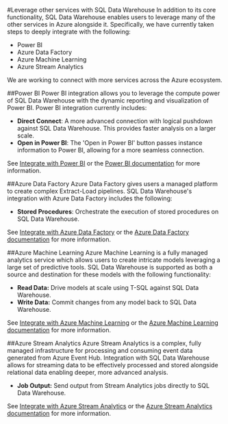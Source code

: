 <properties
   pageTitle="Build integrated solutions with SQL Data Warehouse | Microsoft Azure"
   description="Tools and partners with solutions that integrate with SQL Data Warehouse. "
   services="sql-data-warehouse"
   documentationCenter="NA"
   authors="lodipalm"
   manager="barbkess"
   editor=""/>

<tags
   ms.service="sql-data-warehouse"
   ms.devlang="NA"
   ms.topic="article"
   ms.tgt_pltfrm="NA"
   ms.workload="data-services"
   ms.date="02/01/2016"
   ms.author="lodipalm;barbkess;sonyama"/>

#Leverage other services with SQL Data Warehouse
In addition to its core functionality, SQL Data Warehouse enables users to leverage many of the other services in Azure alongside it.  Specifically, we have currently taken steps to deeply integrate with the following:

+ Power BI
+ Azure Data Factory
+ Azure Machine Learning
+ Azure Stream Analytics

We are working to connect with more services across the Azure ecosystem.

##Power BI
Power BI integration allows you to leverage the compute power of SQL Data Warehouse with the dynamic reporting and visualization of Power BI. Power BI integration currently includes: 

+ **Direct Connect**: A more advanced connection with logical pushdown against SQL Data Warehouse.  This provides faster analysis on a larger scale.
+ **Open in Power BI**: The 'Open in Power BI' button passes instance information to Power BI, allowing for a more seamless connection. 

See [Integrate with Power BI](./sql-data-warehouse-integrate-power-bi.md) or the [Power BI documentation](http://blogs.msdn.com/b/powerbi/archive/2015/06/24/exploring-azure-sql-data-warehouse-with-power-bi.aspx) for more information.

##Azure Data Factory
Azure Data Factory gives users a managed platform to create complex Extract-Load pipelines.  SQL Data Warehouse's integration with Azure Data Factory includes the following:

+ **Stored Procedures**: Orchestrate the execution of stored procedures on SQL Data Warehouse.

See [Integrate with Azure Data Factory](./sql-data-warehouse-integrate-azure-data-factory.md) or the [Azure Data Factory documentation](https://azure.microsoft.com/documentation/services/data-factory/) for more information.

##Azure Machine Learning
Azure Machine Learning is a fully managed analytics service which allows users to create intricate models leveraging a large set of predictive tools.  SQL Data Warehouse is supported as both a source and destination for these models with the following functionality:

+ **Read Data:** Drive models at scale using T-SQL against SQL Data Warehouse. 
+ **Write Data:** Commit changes from any model back to SQL Data Warehouse.

See [Integrate with Azure Machine Learning](./sql-data-warehouse-integrate-azure-machine-learning.md) or the [Azure Machine Learning documentation](https://azure.microsoft.com/services/machine-learning/) for more information.

##Azure Stream Analytics
Azure Stream Analytics is a complex, fully managed infrastructure for processing and consuming event data generated from Azure Event Hub.  Integration with SQL Data Warehouse allows for streaming data to be effectively processed and stored alongside relational data enabling deeper, more advanced analysis.  

+ **Job Output:** Send output from Stream Analytics jobs directly to SQL Data Warehouse.

See [Integrate with Azure Stream Analytics](./sql-data-warehouse-integrate-azure-stream-analytics.md) or the [Azure Stream Analytics documentation](https://azure.microsoft.com/documentation/services/stream-analytics/) for more information.

<!--Image references-->

<!--Article references-->
[development overview]: sql-data-warehouse-overview-develop/

[Azure Data Factory]: sql-data-warehouse-integrate-azure-data-factory.md
[Azure Machine Learning]: sql-data-warehouse-integrate-azure-machine-learning.md
[Azure Stream Analytics]: sql-data-warehouse-integrate-azure-stream-analytics.md
[Power BI]: sql-data-warehouse-integrate-power-bi.md
[Partners]: sql-data-warehouse-integrate-solution-partners.md

<!--MSDN references-->

<!--Other Web references-->
